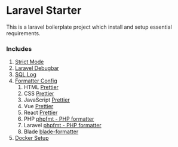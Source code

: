 # Laravel Starter

This is a laravel boilerplate project which install and setup essential requirements.

### Includes

1. [Strict Mode]()
1. [Laravel Debugbar]()
1. [SQL Log]()
1. [Formatter Config]()
    1. HTML [Prettier](https://marketplace.visualstudio.com/items?itemName=esbenp.prettier-vscode)
    1. CSS [Prettier](https://marketplace.visualstudio.com/items?itemName=esbenp.prettier-vscode)
    1. JavaScript [Prettier](https://marketplace.visualstudio.com/items?itemName=esbenp.prettier-vscode)
    1. Vue [Prettier](https://marketplace.visualstudio.com/items?itemName=esbenp.prettier-vscode)
    1. React [Prettier](https://marketplace.visualstudio.com/items?itemName=esbenp.prettier-vscode)
    1. PHP [phpfmt - PHP formatter](https://marketplace.visualstudio.com/items?itemName=kokororin.vscode-phpfmt)
    1. Laravel [phpfmt - PHP formatter](https://marketplace.visualstudio.com/items?itemName=kokororin.vscode-phpfmt)
    1. Blade [blade-formatter](https://marketplace.visualstudio.com/items?itemName=shufo.vscode-blade-formatter)
1. [Docker Setup]()
